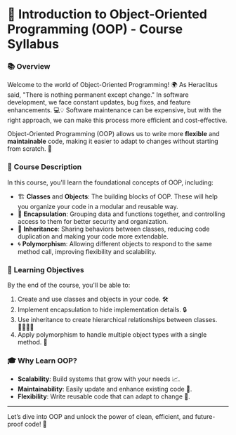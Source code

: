 # 🚀 **Introduction to Object-Oriented Programming (OOP)** - Course Syllabus

### 📚 **Overview**
Welcome to the world of Object-Oriented Programming! 🌍 As Heraclitus said, "There is nothing permanent except change." In software development, we face constant updates, bug fixes, and feature enhancements. 💻💡 Software maintenance can be expensive, but with the right approach, we can make this process more efficient and cost-effective.

Object-Oriented Programming (OOP) allows us to write more **flexible** and **maintainable** code, making it easier to adapt to changes without starting from scratch. 🔄

### 📖 **Course Description**
In this course, you'll learn the foundational concepts of OOP, including:

- 🏗️ **Classes** and **Objects**: The building blocks of OOP. These will help you organize your code in a modular and reusable way.
- 🔐 **Encapsulation**: Grouping data and functions together, and controlling access to them for better security and organization.
- 🧬 **Inheritance**: Sharing behaviors between classes, reducing code duplication and making your code more extendable.
- 🌀 **Polymorphism**: Allowing different objects to respond to the same method call, improving flexibility and scalability.

### 🎯 **Learning Objectives**
By the end of the course, you'll be able to:

1. Create and use classes and objects in your code. 🛠️
2. Implement encapsulation to hide implementation details. 🔒
3. Use inheritance to create hierarchical relationships between classes. 👨‍👩‍👧‍👦
4. Apply polymorphism to handle multiple object types with a single method. 🔄

### 🎓 **Why Learn OOP?**
- **Scalability**: Build systems that grow with your needs 📈.
- **Maintainability**: Easily update and enhance existing code 🔧.
- **Flexibility**: Write reusable code that can adapt to change 🔄.

---

Let’s dive into OOP and unlock the power of clean, efficient, and future-proof code! 🌟
